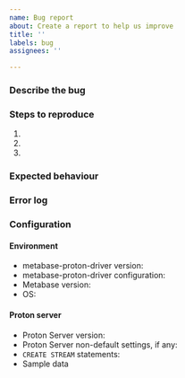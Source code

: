 ```yaml
---
name: Bug report
about: Create a report to help us improve
title: ''
labels: bug
assignees: ''

---
```


<!-- delete unnecessary items -->
### Describe the bug

### Steps to reproduce
1.
2.
3.

### Expected behaviour

### Error log

### Configuration
#### Environment
* metabase-proton-driver version:
* metabase-proton-driver configuration:
* Metabase version:
* OS:

#### Proton server
* Proton Server version:
* Proton Server non-default settings, if any:
* `CREATE STREAM` statements:
* Sample data
